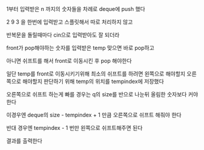 1부터 입력받은 n 까지의 숫자들을 차례로 deque에 push 했다

2 9 3 을 한번에 입력받고 스플릿해서 따로 처리하지 않고

반복문을 돌릴때마다 cin으로 입력받아도 잘 되더라

front가 pop해야하는 숫자를 입력받은 temp 맞으면 바로 pop하고 

아니면 쉬프트를 해서 front로 이동시킨 후 pop 해야한다

일단 temp를 front로 이동시키기위해 최소의 쉬프트를 하려면 왼쪽으로 해야할지 오른쪽으로 해야할지 판단하기 위해 temp의 위치를 tempindex에 저장했다

오른쪽으로 쉬프트 하는게 빠를 경우는 q의 size를 반으로 나눈뒤 올림한 숫자보다 커야한다

이경우엔 deque의 size - tempindex + 1 만큼 오른쪽으로 쉬프트 해줘야 한다

반대 경우엔 tempindex - 1  번만 왼쪽으로 쉬프트해주면 된다

결과를 출력한다
